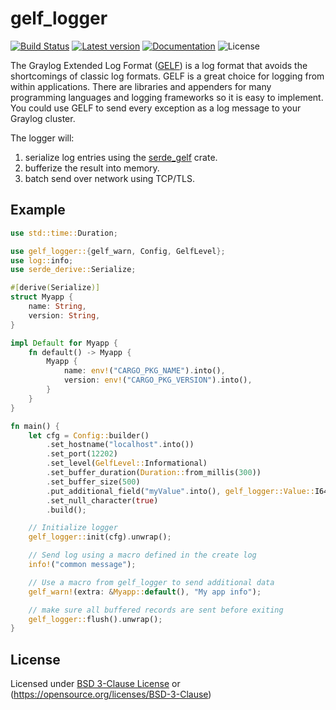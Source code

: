 # gelf_logger 

[![Build Status](https://travis-ci.org/ovh/rust-gelf_logger.svg?branch=master)](https://travis-ci.org/ovh/rust-gelf_logger) 
[![Latest version](https://img.shields.io/crates/v/gelf_logger.svg)](https://crates.io/crates/gelf_logger) 
[![Documentation](https://docs.rs/gelf_logger/badge.svg)](https://docs.rs/gelf_logger) 
![License](https://img.shields.io/crates/l/gelf_logger.svg)

The Graylog Extended Log Format ([GELF](http://docs.graylog.org/en/latest/pages/gelf.html)) is a log format that avoids the shortcomings of classic
log formats. GELF is a great choice for logging from within applications. There are libraries
and appenders for many programming languages and logging frameworks so it is easy to implement.
You could use GELF to send every exception as a log message to your Graylog cluster.

The logger will:
1. serialize log entries  using the [serde_gelf](https://crates.io/crates/serde_gelf) crate.
2. bufferize the result into memory.
3. batch send over network using TCP/TLS.

## Example

```rust
use std::time::Duration;

use gelf_logger::{gelf_warn, Config, GelfLevel};
use log::info;
use serde_derive::Serialize;

#[derive(Serialize)]
struct Myapp {
    name: String,
    version: String,
}

impl Default for Myapp {
    fn default() -> Myapp {
        Myapp {
            name: env!("CARGO_PKG_NAME").into(),
            version: env!("CARGO_PKG_VERSION").into(),
        }
    }
}

fn main() {
    let cfg = Config::builder()
        .set_hostname("localhost".into())
        .set_port(12202)
        .set_level(GelfLevel::Informational)
        .set_buffer_duration(Duration::from_millis(300))
        .set_buffer_size(500)
        .put_additional_field("myValue".into(), gelf_logger::Value::I64(10))
        .set_null_character(true)
        .build();

    // Initialize logger
    gelf_logger::init(cfg).unwrap();

    // Send log using a macro defined in the create log
    info!("common message");

    // Use a macro from gelf_logger to send additional data
    gelf_warn!(extra: &Myapp::default(), "My app info");

    // make sure all buffered records are sent before exiting
    gelf_logger::flush().unwrap();
}
```

## License

Licensed under [BSD 3-Clause License](./LICENSE) or (https://opensource.org/licenses/BSD-3-Clause)

